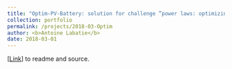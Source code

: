 ```yaml
---
title: "Optim-PV-Battery: solution for challenge ”power laws: optimizing demand-side strategies” (using: DQN, policy network)"
collection: portfolio
permalink: /projects/2018-03-Optim
author: <b>Antoine Labatie</b>
date: 2018-03-01
---
```


[[Link](https://github.com/alabatie/Optim-PV-Battery)] to readme and source.
<br>
<br>
